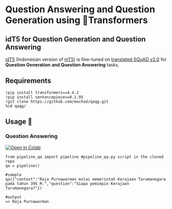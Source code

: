 # Question Answering and Question Generation using 🤗Transformers


## idT5 for Question Generation and Question Answering

[idT5](https://huggingface.co/muchad/idt5) (Indonesian version of [mT5](https://huggingface.co/google/mt5-base)) is fine-tuned on [translated SQuAD v2.0](https://github.com/Wikidepia/indonesian_datasets/tree/master/question-answering/squad) for **Question Generation and Question Answering** tasks.

## Requirements
```
!pip install transformers==4.4.2
!pip install sentencepiece==0.1.95
!git clone https://github.com/muchad/qaqg.git
%cd qaqg/
```

## Usage 🚀
### Question Answering

[![Open In Colab](https://colab.research.google.com/assets/colab-badge.svg)](https://colab.research.google.com/github/muchad/qaqg/blob/main/idT5_Question_Answering.ipynb)

```
from pipeline_qa import pipeline #pipeline_qa.py script in the cloned repo
qa = pipeline()

#sample
qa({"context":"Raja Purnawarman mulai memerintah Kerajaan Tarumanegara pada tahun 395 M.","question":"Siapa pemimpin Kerajaan Tarumanegara?"})

#output
=> Raja Purnawarman
```
